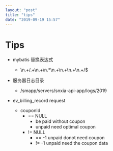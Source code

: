 ```yaml
---
layout: "post"
title: "tips"
date: "2019-09-19 15:57"
---
```


# Tips

- mybatis 替换表达式
  - \n.+\/.+\n.+\n.*\n.+\n.+\n.+\n.+\/$
- 服务器日志目录
  - /smapp/servers/snxia-api-app/logs/2019



- ev_billing_record request
  - couponId
    - == NULL
      - be paid without coupon
      - unpaid need optimal coupon
    - != NULL
      - == -1 unpaid donot need coupon
      - != -1 unpaid need the coupon data
